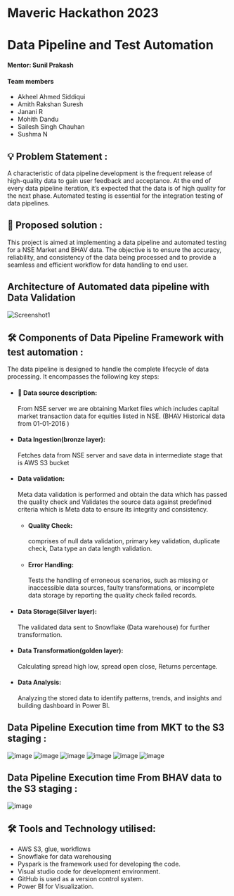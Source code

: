 # Maveric Hackathon 2023

# Data Pipeline and Test Automation 

#### Mentor: Sunil Prakash 

#### Team members 
  * Akheel Ahmed Siddiqui 
  * Amith Rakshan Suresh 
  * Janani R 
  * Mohith Dandu 
  * Sailesh Singh Chauhan 
  * Sushma N

## 💡 Problem Statement :
A characteristic of data pipeline development is the frequent release of high-quality data to gain user feedback and acceptance. At the end of every data pipeline iteration, it’s expected that the data is of high quality for the next phase. Automated testing is essential for the integration testing of data pipelines.

## 📝 Proposed solution :
This project is aimed at implementing a data pipeline and automated testing for a NSE Market and BHAV data. The objective is to ensure the accuracy, reliability, and consistency of the data being processed and to provide a seamless and efficient workflow for data handling to end user. 

## Architecture of Automated data pipeline with Data Validation
![Screenshot1](https://github.com/saileshchauhan/Hackathon2023/blob/master/Hackathon_DataPipeline-Final-2.png)


## 🛠 Components of Data Pipeline Framework with test automation :

The data pipeline is designed to handle the complete lifecycle of data processing. It encompasses the following key steps: 
* #### 📝 Data source description:
  From NSE server we are obtaining Market files which includes capital market transaction data for equities listed in NSE. (BHAV Historical data from 01-01-2016 ) 
* #### Data Ingestion(bronze layer):
   Fetches data from NSE server and save data in intermediate stage that is AWS S3 bucket 
* #### Data validation:
  Meta data validation is performed and obtain the data which has passed the quality check and Validates the source data against predefined criteria which is Meta data to ensure its integrity and consistency. 
  * #### Quality Check:
    comprises of null data validation, primary key validation, duplicate check, Data type an data length validation.
  * #### Error Handling:
    Tests the handling of erroneous scenarios, such as missing or inaccessible data sources, faulty transformations, or incomplete data storage by reporting the quality check failed records.
* #### Data Storage(Silver layer):
    The validated data sent to Snowflake (Data warehouse) for further transformation.
* #### Data Transformation(golden layer):
    Calculating spread high low, spread open close, Returns percentage.
* #### Data Analysis:
    Analyzing the stored data to identify patterns, trends, and insights and building dashboard in Power BI.

## Data Pipeline Execution time from MKT to the S3 staging :
![image](https://github.com/saileshchauhan/Hackathon2023/assets/76868785/94fed1f0-b7ab-4585-be89-a3491e259a94)
![image](https://github.com/saileshchauhan/Hackathon2023/assets/76868785/5439c097-dca5-424d-916c-a7344008a7dc)
![image](https://github.com/saileshchauhan/Hackathon2023/assets/76868785/b33aaaad-90d9-45aa-9a50-387932aa4529)
![image](https://github.com/saileshchauhan/Hackathon2023/assets/76868785/7ae1460a-54b2-45b3-a035-06569631f9d1)
![image](https://github.com/saileshchauhan/Hackathon2023/assets/76868785/5612df37-a484-4ea8-b627-790f32f1554a)
![image](https://github.com/saileshchauhan/Hackathon2023/assets/76868785/5097f393-d79a-4d88-9c42-604081175678)




## Data Pipeline Execution time From BHAV data to the S3 staging :
![image](https://github.com/saileshchauhan/Hackathon2023/assets/76868785/196762c3-eacd-4881-957c-cebfa3083f34)

## 🛠 Tools and Technology utilised: 
* AWS S3, glue, workflows
* Snowflake for data warehousing 
* Pyspark is the framework used for developing the code. 
* Visual studio code for development environment. 
* GitHub is used as a version control system.
* Power BI for Visualization.



